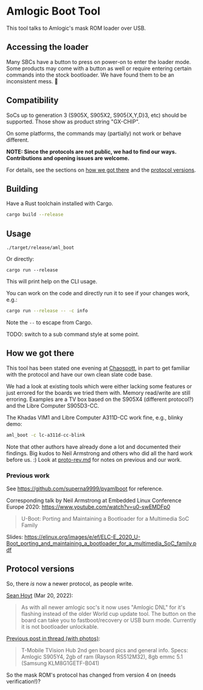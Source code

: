 # Amlogic Boot Tool

This tool talks to Amlogic's mask ROM loader over USB.

## Accessing the loader

Many SBCs have a button to press on power-on to enter the loader mode. Some
products may come with a button as well or require entering certain commands
into the stock bootloader. We have found them to be an inconsistent mess. 🤷

## Compatibility

SoCs up to generation 3 (S905X, S905X2, S905{X,Y,D}3, etc) should be supported.
Those show as product string "GX-CHIP".

On some platforms, the commands may (partially) not work or behave different.

**NOTE: Since the protocols are not public, we had to find our ways.
Contributions and opening issues are welcome.**

For details, see the sections on [how we got there](#how-we-got-there) and the
[protocol versions](#protocol-versions).

## Building

Have a Rust toolchain installed with Cargo.

```sh
cargo build --release
```

## Usage

```
./target/release/aml_boot
```

Or directly:

```
cargo run --release
```

This will print help on the CLI usage.

You can work on the code and directly run it to see if your changes work, e.g.:

```sh
cargo run --release -- -c info
```

Note the `--` to escape from Cargo.

TODO: switch to a sub command style at some point.

## How we got there

This tool has been stated one evening at [Chaospott](https://chaospott.de), in
part to get familiar with the protocol and have our own clean slate code base.

We had a look at existing tools which were either lacking some features or just
errored for the boards we tried them with. Memory read/write are still erroring.
Examples are a TV box based on the S905X4 (different protocol?) and the Libre
Computer S905D3-CC.

The Khadas VIM1 and Libre Computer A311D-CC work fine, e.g., blinky demo:

```sh
aml_boot -c lc-a311d-cc-blink
```

Note that other authors have already done a lot and documented their findings.
Big kudos to Neil Armstrong and others who did all the hard work before us. :)
Look at [proto-rev.md](proto-rev.md) for notes on previous and our work.

### Previous work

See <https://github.com/superna9999/pyamlboot> for reference.

Corresponding talk by Neil Armstrong at Embedded Linux Conference Europe 2020:
<https://www.youtube.com/watch?v=u0-swEMDFp0>

> U-Boot: Porting and Maintaining a Bootloader for a Multimedia SoC Family

Slides:
<https://elinux.org/images/e/ef/ELC-E_2020_U-Boot_porting_and_maintaining_a_bootloader_for_a_multimedia_SoC_family.pdf>

## Protocol versions

So, there _is_ now a newer protocol, as people write.

[Sean Hoyt](https://twitter.com/Deadman_Android/status/1505570226540355592)
(Mar 20, 2022):

> As with all newer amlogic soc's it now uses "Amlogic DNL" for it's flashing
> instead of the older World cup update tool. The button on the board can take
> you to fastboot/recovery or USB burn mode. Currently it is not bootloader
> unlockable.

[Previous post in thread (with photos)](
https://twitter.com/Deadman_Android/status/1505570224531247105):

> T-Mobile TVision Hub 2nd gen board pics and general info. Specs: Amlogic
> S905Y4, 2gb of ram (Rayson RS512M32), 8gb emmc 5.1 (Samsung KLM8G1GETF-B041)

So the mask ROM's protocol has changed from version 4 on (needs verification!)?
